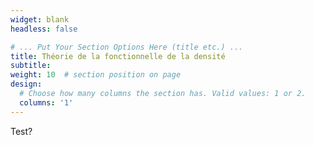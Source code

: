 ```yaml
---
widget: blank
headless: false

# ... Put Your Section Options Here (title etc.) ...
title: Théorie de la fonctionnelle de la densité
subtitle:
weight: 10  # section position on page
design:
  # Choose how many columns the section has. Valid values: 1 or 2.
  columns: '1'
---
```

Test?